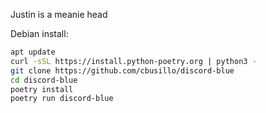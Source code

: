 Justin is a meanie head

Debian install:

```bash
apt update
curl -sSL https://install.python-poetry.org | python3 -
git clone https://github.com/cbusillo/discord-blue
cd discord-blue
poetry install
poetry run discord-blue
```
